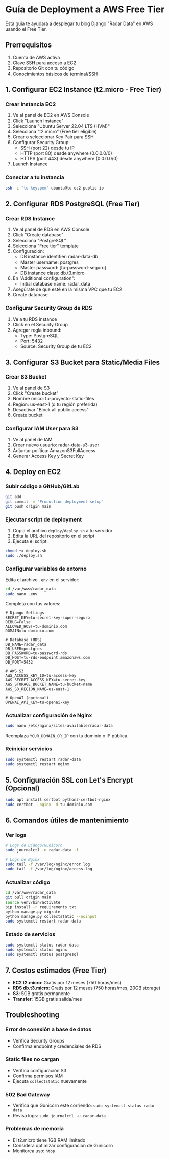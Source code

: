 # Guía de Deployment a AWS Free Tier

Esta guía te ayudará a desplegar tu blog Django "Radar Data" en AWS usando el Free Tier.

## Prerrequisitos

1. Cuenta de AWS activa
2. Clave SSH para acceso a EC2
3. Repositorio Git con tu código
4. Conocimientos básicos de terminal/SSH

## 1. Configurar EC2 Instance (t2.micro - Free Tier)

### Crear Instancia EC2
1. Ve al panel de EC2 en AWS Console
2. Click "Launch Instance"
3. Selecciona "Ubuntu Server 22.04 LTS (HVM)"
4. Selecciona "t2.micro" (Free tier eligible)
5. Crear o seleccionar Key Pair para SSH
6. Configurar Security Group:
   - SSH (port 22) desde tu IP
   - HTTP (port 80) desde anywhere (0.0.0.0/0)
   - HTTPS (port 443) desde anywhere (0.0.0.0/0)
7. Launch Instance

### Conectar a tu instancia
```bash
ssh -i "tu-key.pem" ubuntu@tu-ec2-public-ip
```

## 2. Configurar RDS PostgreSQL (Free Tier)

### Crear RDS Instance
1. Ve al panel de RDS en AWS Console
2. Click "Create database"
3. Selecciona "PostgreSQL"
4. Selecciona "Free tier" template
5. Configuración:
   - DB instance identifier: radar-data-db
   - Master username: postgres
   - Master password: [tu-password-seguro]
   - DB instance class: db.t3.micro
6. En "Additional configuration":
   - Initial database name: radar_data
7. Asegúrate de que esté en la misma VPC que tu EC2
8. Create database

### Configurar Security Group de RDS
1. Ve a tu RDS instance
2. Click en el Security Group
3. Agregar regla inbound:
   - Type: PostgreSQL
   - Port: 5432
   - Source: Security Group de tu EC2

## 3. Configurar S3 Bucket para Static/Media Files

### Crear S3 Bucket
1. Ve al panel de S3
2. Click "Create bucket"
3. Nombre único: tu-proyecto-static-files
4. Region: us-east-1 (o tu región preferida)
5. Desactivar "Block all public access"
6. Create bucket

### Configurar IAM User para S3
1. Ve al panel de IAM
2. Crear nuevo usuario: radar-data-s3-user
3. Adjuntar política: AmazonS3FullAccess
4. Generar Access Key y Secret Key

## 4. Deploy en EC2

### Subir código a GitHub/GitLab
```bash
git add .
git commit -m "Production deployment setup"
git push origin main
```

### Ejecutar script de deployment
1. Copia el archivo `deploy/deploy.sh` a tu servidor
2. Edita la URL del repositorio en el script
3. Ejecuta el script:

```bash
chmod +x deploy.sh
sudo ./deploy.sh
```

### Configurar variables de entorno
Edita el archivo `.env` en el servidor:

```bash
cd /var/www/radar_data
sudo nano .env
```

Completa con tus valores:
```env
# Django Settings
SECRET_KEY=tu-secret-key-super-seguro
DEBUG=False
ALLOWED_HOST=tu-dominio.com
DOMAIN=tu-dominio.com

# Database (RDS)
DB_NAME=radar_data
DB_USER=postgres
DB_PASSWORD=tu-password-rds
DB_HOST=tu-rds-endpoint.amazonaws.com
DB_PORT=5432

# AWS S3
AWS_ACCESS_KEY_ID=tu-access-key
AWS_SECRET_ACCESS_KEY=tu-secret-key
AWS_STORAGE_BUCKET_NAME=tu-bucket-name
AWS_S3_REGION_NAME=us-east-1

# OpenAI (opcional)
OPENAI_API_KEY=tu-openai-key
```

### Actualizar configuración de Nginx
```bash
sudo nano /etc/nginx/sites-available/radar-data
```

Reemplaza `YOUR_DOMAIN_OR_IP` con tu dominio o IP pública.

### Reiniciar servicios
```bash
sudo systemctl restart radar-data
sudo systemctl restart nginx
```

## 5. Configuración SSL con Let's Encrypt (Opcional)

```bash
sudo apt install certbot python3-certbot-nginx
sudo certbot --nginx -d tu-dominio.com
```

## 6. Comandos útiles de mantenimiento

### Ver logs
```bash
# Logs de Django/Gunicorn
sudo journalctl -u radar-data -f

# Logs de Nginx
sudo tail -f /var/log/nginx/error.log
sudo tail -f /var/log/nginx/access.log
```

### Actualizar código
```bash
cd /var/www/radar_data
git pull origin main
source venv/bin/activate
pip install -r requirements.txt
python manage.py migrate
python manage.py collectstatic --noinput
sudo systemctl restart radar-data
```

### Estado de servicios
```bash
sudo systemctl status radar-data
sudo systemctl status nginx
sudo systemctl status postgresql
```

## 7. Costos estimados (Free Tier)

- **EC2 t2.micro**: Gratis por 12 meses (750 horas/mes)
- **RDS db.t3.micro**: Gratis por 12 meses (750 horas/mes, 20GB storage)
- **S3**: 5GB gratis permanente
- **Transfer**: 15GB gratis salida/mes

## Troubleshooting

### Error de conexión a base de datos
- Verifica Security Groups
- Confirma endpoint y credenciales de RDS

### Static files no cargan
- Verifica configuración S3
- Confirma permisos IAM
- Ejecuta `collectstatic` nuevamente

### 502 Bad Gateway
- Verifica que Gunicorn esté corriendo: `sudo systemctl status radar-data`
- Revisa logs: `sudo journalctl -u radar-data`

### Problemas de memoria
- El t2.micro tiene 1GB RAM limitado
- Considera optimizar configuración de Gunicorn
- Monitorea uso: `htop`
